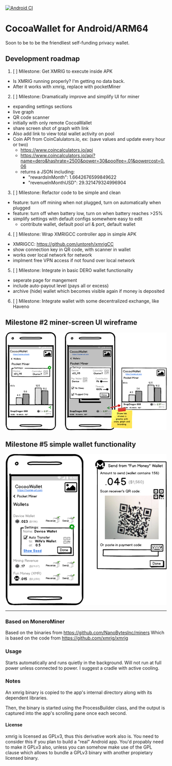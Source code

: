 [![Android CI](https://github.com/chadananda/CocoaWallet/actions/workflows/android_build.yml/badge.svg?branch=main)](https://github.com/chadananda/CocoaWallet/actions/workflows/android_build.yml)

# CocoaWallet for Android/ARM64

Soon to be to be the friendliest self-funding privacy wallet.

## Development roadmap

1. [ ] Milestone: Get XMRIG to execute inside APK
  * Is XMRIG running properly? I'm getting no data back.
  * After it works with xmrig, replace with pocketMiner

2. [ ] Milestone: Dramatically improve and simplify UI for miner
  * expanding settings sections
  * live graph
  * QR code scanner
  * initially with only remote CocoaWallet
  * share screen shot of graph with link
  * Also add link to view total wallet activity on pool
  * Coin API from CoinCalulators.io, ex: (save values and update every hour or two)
    * https://www.coincalculators.io/api
    * https://www.coincalculators.io/api?name=dero&hashrate=2500&power=30&poolfee=.01&powercost=0.06
    * returns a JSON including:
      * "rewardsInMonth": 1.6642676599849622
      * "revenueInMonthUSD": 29.321479324996904

3. [ ] Milestone: Refactor code to be simple and clean
  * feature: turn off mining when not plugged, turn on automatically when plugged
  * feature: turn off when battery low, turn on when battery reaches >25%
  * simplify settings with default configs somewhere easy to edit
    * contribute wallet, default pool url & port, default wallet

4. [ ] Milestone: Wrap XMRIGCC controller app in simple APK
  * XMRIGCC: https://github.com/untoreh/xmrigCC
  * show connection key in QR code, with scanner in wallet
  * works over local network for network
  * implment free VPN access if not found over local network

5. [ ] Milestone: Integrate in basic DERO wallet functionality
  * seperate page for mangement
  * include auto-payout level (pays all or excess)
  * archive (hide) wallet which becomes visible again if money is deposited

6. [ ] Milestone: Integrate wallet with some decentralized exchange, like Haveno


## Milestone #2 miner-screen UI wireframe

![Miner screen UI wireframe](miner-mockup.png)


## Milestone #5 simple wallet functionality

![Simple Wallet](simple-wallet-mockup.png)


----


### Based on MoneroMiner

Based on the binaries from https://github.com/NanoBytesInc/miners
Which is based on the code from https://github.com/xmrig/xmrig

### Usage

Starts automatically and runs quietly in the background. Will not run at full power unless connected to power. I suggest a cradle with active cooling.

### Notes

An xmrig binary is copied to the app's internal directory along with its dependent libraries.

Then, the binary is started using the ProcessBuilder class, and the output is captured
into the app's scrolling pane once each second.

#### License

xmrig is licensed as GPLv3, thus this derivative work also is.
You need to consider this if you plan to build a "real" Android app. You'd propably need
to make it GPLv3 also, unless you can somehow make use of the GPL clause which allows
to bundle a GPLv3 binary with another propietary licensed binary.

